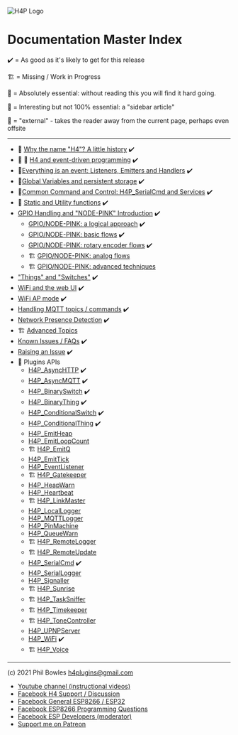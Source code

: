 ![H4P Logo](../assets/H4PLogo.png)

# Documentation Master Index

:heavy_check_mark: = As good as it's likely to get for this release

:building_construction: = Missing / Work in Progress

:gem: = Absolutely essential: without reading this you will find it hard going.

:cherry_blossom: = Interesting but not 100% essential: a "sidebar article"

:door: = "external" - takes the reader away from the current page, perhaps even offsite

---

* :cherry_blossom: [Why the name "H4"? A little history](h4.md) :heavy_check_mark:
* :gem: :door: [H4 and event-driven programming](https://github.com/philbowles/H4#why-do-i-need-it)  :heavy_check_mark:
* :gem:[Everything is an event: Listeners, Emitters and Handlers](events.md) :heavy_check_mark:
* :gem:[Global Variables and persistent storage](globals.md) :heavy_check_mark:
* :gem:[Common Command and Control: H4P_SerialCmd and Services](ccc.md) :heavy_check_mark:
* :cherry_blossom: [Static and Utility functions](statics.md) :heavy_check_mark:
* [GPIO Handling and "NODE-PINK" Introduction](nodepink.md) :heavy_check_mark:
  * [GPIO/NODE-PINK: a logical approach](logphys.md) :heavy_check_mark:
  * [GPIO/NODE-PINK: basic flows](basic.md) :heavy_check_mark:
  * [GPIO/NODE-PINK: rotary encoder flows](encoders.md) :heavy_check_mark:
  * :building_construction: [GPIO/NODE-PINK: analog flows](analog.md)
  * :building_construction: [GPIO/NODE-PINK: advanced techniques](nodepinkadv.md)
* ["Things" and "Switches"](things.md) :heavy_check_mark:
* [WiFi and the web UI](webui.md) :heavy_check_mark:
* [WiFi AP mode](apmode.md) :heavy_check_mark:
* [Handling MQTT topics / commands](mqcmds.md) :heavy_check_mark:
* [Network Presence Detection](presence.md) :heavy_check_mark:
* :building_construction: [Advanced Topics](docs/advanced.md)
* [Known Issues / FAQs](docs/faq.md) :heavy_check_mark:
* [Raising an Issue](docs/issues.md) :heavy_check_mark:
* :door: Plugins APIs
  * [H4P_AsyncHTTP](h4phttp.md) :heavy_check_mark:
  * [H4P_AsyncMQTT](h4pmqtt.md) :heavy_check_mark:
  * [H4P_BinarySwitch](swings.md) :heavy_check_mark:
  * [H4P_BinaryThing](swings.md) :heavy_check_mark:
  * [H4P_ConditionalSwitch](swings.md) :heavy_check_mark:
  * [H4P_ConditionalThing](swings.md) :heavy_check_mark:
  * [H4P_EmitHeap](heap.md)
  * [H4P_EmitLoopCount](loops.md)
  * :building_construction: [H4P_EmitQ](emq.md)
  * [H4P_EmitTick](eq.md)
  * [H4P_EventListener](ears.md)
  * :building_construction: [H4P_Gatekeeper](h4pgk.md)
  * [H4P_HeapWarn](h4hw.md)
  * [H4P_Heartbeat](beat.md)
  * :building_construction: [H4P_LinkMaster](h4plink.md)
  * [H4P_LocalLogger](llog.md)
  * [H4P_MQTTLogger](mlog.md)
  * [H4P_PinMachine](h4pxxxx.md)
  * [H4P_QueueWarn](h4qw.md)
  * :building_construction: [H4P_RemoteLogger](h4rl.md)
  * :building_construction: [H4P_RemoteUpdate](h4pxxxx.md)
  * [H4P_SerialCmd](h4p.md) :heavy_check_mark:
  * [H4P_SerialLogger](slog.md)
  * [H4P_Signaller](h4fc.md)
  * :building_construction: [H4P_Sunrise](h4pxxxx.md)
  * :building_construction: [H4P_TaskSniffer](h4pxxxx.md)
  * :building_construction: [H4P_Timekeeper](h4pxxxx.md)
  * :building_construction: [H4P_ToneController](h4pxxxx.md)
  * [H4P_UPNPServer](upnp.md)
  * [H4P_WiFi](h4pwifi.md) :heavy_check_mark:
  * :building_construction: [H4P_Voice](h4pvox.md)

---

(c) 2021 Phil Bowles h4plugins@gmail.com

* [Youtube channel (instructional videos)](https://www.youtube.com/channel/UCYi-Ko76_3p9hBUtleZRY6g)
* [Facebook H4  Support / Discussion](https://www.facebook.com/groups/444344099599131/)
* [Facebook General ESP8266 / ESP32](https://www.facebook.com/groups/2125820374390340/)
* [Facebook ESP8266 Programming Questions](https://www.facebook.com/groups/esp8266questions/)
* [Facebook ESP Developers (moderator)](https://www.facebook.com/groups/ESP8266/)
* [Support me on Patreon](https://patreon.com/esparto)